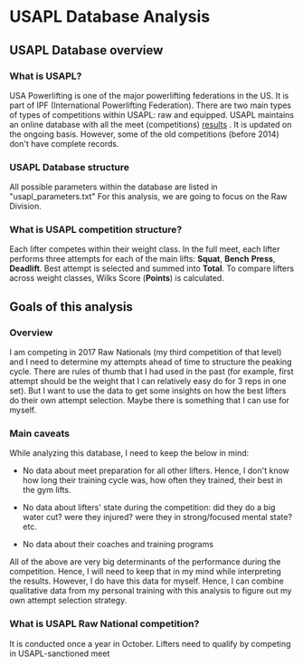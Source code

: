 # USAPL Database Analysis

## USAPL Database overview

### What is USAPL? 

USA Powerlifting is one of the major powerlifting federations in the US. It is part of IPF (International Powerlifting Federation).
There are two main types of types of competitions within USAPL: raw and equipped.
USAPL maintains an online database with all the meet (competitions) [results](http://usapl.liftingdatabase.com) .
It is updated on the ongoing basis. However, some of the old competitions (before 2014) don't have complete records.

### USAPL Database structure

All possible parameters within the database are listed in "usapl_parameters.txt"
For this analysis, we are going to focus on the Raw Division.

### What is USAPL competition structure? 

Each lifter competes within their weight class. 
In the full meet, each lifter performs three attempts for each of the main lifts: **Squat**, **Bench** **Press**, **Deadlift**.
Best attempt is selected and summed into **Total**.
To compare lifters across weight classes, Wilks Score (**Points**) is calculated. 

## Goals of this analysis

### Overview

I am competing in 2017 Raw Nationals (my third competition of that level) and I need to determine my attempts ahead of time to structure the peaking cycle. 
There are rules of thumb that I had used in the past (for example, first attempt should be the weight that I can relatively easy do for 3 reps in one set).
But I want to use the data to get some insights on how the best lifters do their own attempt selection. Maybe there is something that I can use for myself.

### Main caveats

While analyzing this database, I need to keep the below in mind:

- No data about meet preparation for all other lifters. Hence, I don't know how long their training cycle was, how often they trained, their best in the gym lifts.

- No data about lifters' state during the competition: did they do a big water cut? were they injured? were they in strong/focused mental state? etc.

- No data about their coaches and training programs 

All of the above are very big determinants of the performance during the competition. Hence, I will need to keep that in my mind while interpreting the results.
However, I do have this data for myself. Hence, I can combine qualitative data from my personal training with this analysis to figure out my own attempt selection strategy.

### What is USAPL Raw National competition?

It is conducted once a year in October. Lifters need to qualify by competing in USAPL-sanctioned meet





